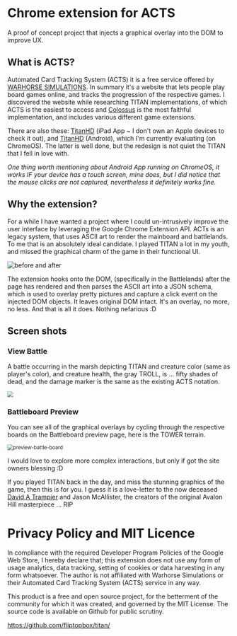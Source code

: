 # Chrome extension for ACTS

A proof of concept project that injects a graphical overlay into the DOM to improve UX.

## What is ACTS?

Automated Card Tracking System (ACTS) it is a free service offered by [WARHORSE SIMULATIONS](http://www.warhorsesim.com/). In summary it's a website that lets people play board games online, and tracks the progression of the respective games. I discovered the website while researching TITAN implementations, of which ACTS is the easiest to access and [Colossus](http://colossus.sourceforge.net/) is the most faithful implementation, and includes various different game extensions.

There are also these: [TitanHD](https://apps.apple.com/gb/app/titan-hd/id488026817) (iPad App ~ I don't own an Apple devices to check it out), and [TitanHD](https://play.google.com/store/apps/details?id=ca.valleygames.titan&hl=en) (Android), which I'm currently evaluating (on ChromeOS). The latter is well done, but the redesign is not quiet the TITAN that I fell in love with.

*One thing worth mentioning about Android App running on ChromeOS, it works IF your device has a touch screen, mine does, but I did notice that the mouse clicks are not captured, nevertheless it definitely works fine.*

## Why the extension?

For a while I have wanted a project where I could un-intrusively improve the user interface by leveraging the Google Chrome Extension API. ACTs is an legacy system, that uses ASCII art to render the mainboard and battlelands. To me that is an absolutely ideal candidate. I played TITAN a lot in my youth, and missed the graphical charm of the game in their functional UI.


![before and after](./images/before-after.png)

The extension hooks onto the DOM, (specifically in the Battlelands) after the page has rendered and then parses the ASCII art into a JSON schema, which is used to overlay pretty pictures and capture a click event on the injected DOM objects. It leaves original DOM intact. It's an overlay, no more, no less. And that is all it does. Nothing nefarious :D

## Screen shots

### View Battle

A battle occurring in the marsh depicting TITAN and creature color (same as player's color), and creature health, the gray TROLL, is ... fifty shades of dead, and the damage marker is the same as the existing ACTS notation. 

<img src="./images/view-battle.png" style="zoom:80%;" />

### Battleboard Preview

You can see all of the graphical overlays by cycling through the respective boards on the Battleboard preview page, here is the TOWER terrain.

<img src="./images/preview-battle-board.png" alt="preview-battle-board" style="zoom:80%;" />

I would love to explore more complex interactions, but only if got the site owners blessing :D

If you played TITAN back in the day, and miss the stunning graphics of the game, then this is for you. I guess it is a love-letter to the now deceased [David A Trampier](https://en.wikipedia.org/wiki/David_A._Trampier) and Jason McAllister, the creators of the original Avalon Hill masterpiece ... RIP

# Privacy Policy and MIT Licence

In compliance with the required Developer Program Policies of the Google Web Store, I hereby declare that; this extension does not use any form of usage analytics, data tracking, setting of cookies or data harvesting in any form whatsoever. The author is not affiliated with Warhorse Simulations or their Automated Card Tracking System (ACTS) service in any way.

This product is a free and open source project, for the betterment of the community for which it was created, and governed by the MIT License. The source code is available on Github for public scrutiny.

https://github.com/fliptopbox/titan/
